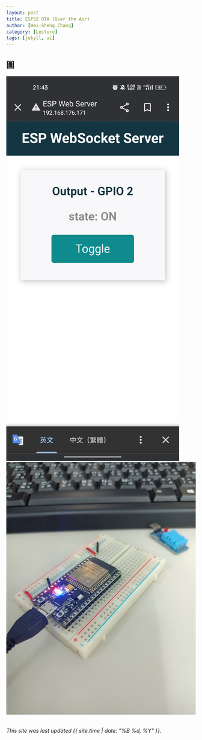 ```yaml
---
layout: post
title: ESP32 OTA (Over the Air)
author: [Wei-Sheng Chang]
category: [Lecture]
tags: [jekyll, ai]
---
```

## 圖
![](https://github.com/sijop/MCU-project/blob/main/images/tmp_Screenshot_2023-05-04-21-43-22-71_40deb401b9ffe8e1df2f1cc5ba480b124317470122322681453%20(1).jpg?raw=true)
![](https://github.com/sijop/MCU-project/blob/main/images/tmp_IMG-light.jpg?raw=true)
<br>
<br>


*This site was last updated {{ site.time | date: "%B %d, %Y" }}.*


